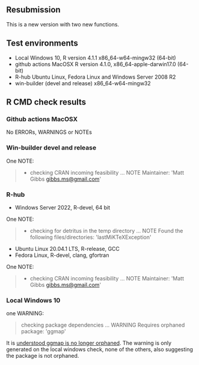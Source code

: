 ## Resubmission
This is a new version with two new functions.

## Test environments
* Local Windows 10, R version 4.1.1 x86_64-w64-mingw32 (64-bit)
* github actions MacOSX R version 4.1.0, x86_64-apple-darwin17.0 (64-bit)
* R-hub Ubuntu Linux, Fedora Linux and Windows Server 2008 R2
* win-builder (devel and release) x86_64-w64-mingw32

## R CMD check results

### Github actions MacOSX
No ERRORs, WARNINGS or NOTEs

### Win-builder devel and release
One NOTE:

>* checking CRAN incoming feasibility ... NOTE
Maintainer: 'Matt Gibbs <gibbs.ms@gmail.com>'

### R-hub

* Windows Server 2022, R-devel, 64 bit

One NOTE:

>* checking for detritus in the temp directory ... NOTE
Found the following files/directories:
  'lastMiKTeXException'

* Ubuntu Linux 20.04.1 LTS, R-release, GCC
* Fedora Linux, R-devel, clang, gfortran

One NOTE:

>* checking CRAN incoming feasibility ... NOTE
Maintainer: 'Matt Gibbs <gibbs.ms@gmail.com>'

### Local Windows 10
one WARNING:

> checking package dependencies ... WARNING
  Requires orphaned package: 'ggmap'
  
It is [understood ggmap is no longer orphaned](https://community.rstudio.com/t/orphaned-package-on-windows-build/84165). 
The warning is only generated on the local windows check, none of the others, also suggesting the package is not orphaned.
